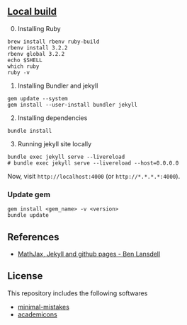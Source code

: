 ## [Local build](https://help.github.com/en/github/working-with-github-pages/testing-your-github-pages-site-locally-with-jekyll)

0. Installing Ruby

```shell
brew install rbenv ruby-build
rbenv install 3.2.2
rbenv global 3.2.2
echo $SHELL
which ruby
ruby -v
```

1. Installing Bundler and jekyll

```shell
gem update --system
gem install --user-install bundler jekyll
```

2. Installing dependencies

```shell
bundle install
```

3. Running jekyll site locally

```shell
bundle exec jekyll serve --livereload
# bundle exec jekyll serve --livereload --host=0.0.0.0
```

Now, visit `http://localhost:4000` (or `http://*.*.*.*:4000`).

### Update gem

```
gem install <gem_name> -v <version>
bundle update
```

## References
- [MathJax, Jekyll and github pages - Ben Lansdell](https://benlansdell.github.io/computing/mathjax/)

## License

This repository includes the following softwares
- [minimal-mistakes](https://github.com/mmistakes/minimal-mistakes/blob/master/LICENSE)
- [academicons](https://github.com/jpswalsh/academicons)
